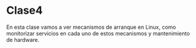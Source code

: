 # Clase4
En esta clase vamos a ver mecanismos de arranque en Linux, como monitorizar servicios en cada uno de estos mecanismos y mantenimiento de hardware.